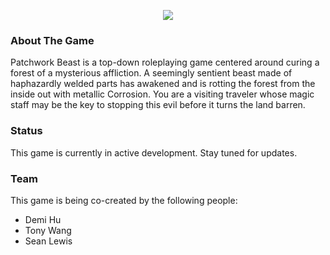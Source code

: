 <p align="center"><img src="https://github.com/aspengames/Patchwork_Beast/assets/96705270/78b9135d-a5f1-4e6b-9f0f-c7fcb6505744"></p>

### About The Game

Patchwork Beast is a top-down roleplaying game centered around curing a forest of
a mysterious affliction. A seemingly sentient beast made of haphazardly welded
parts has awakened and is rotting the forest from the inside out with metallic
Corrosion. You are a visiting traveler whose magic staff may be the key to stopping
this evil before it turns the land barren.

### Status

This game is currently in active development. Stay tuned for updates.

### Team

This game is being co-created by the following people:
* Demi Hu
* Tony Wang 
* Sean Lewis
